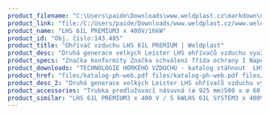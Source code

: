 ```yaml
---
product_filename: "C:\Users\paide\Downloads\www.weldplast.cz\markdown\ohrivac-vzduchu-lhs-61l-premium.md"
product_link: "file:/C:/Users/paide/Downloads/www.weldplast.cz/www.weldplast.cz/ohrivac-vzduchu-lhs-61l-premium"
product_name: "LHS 61L PREMIUM3 x 400V/16kW"
product_id: "Obj. číslo:143.485"
product_title: "Ohřívač vzduchu LHS 61L PREMIUM | Weldplast"
product_desc: "Druhá generace velkých Leister LHS ohřívačů vzduchu využívá stejné technologie jako řada menších ohřívačů Leister LHS 15/21. Tyto ohřívače jsou vhodné pro širokou škálu aplikací – smršťování tvrzení sušení pájení odstraňování otřepu atd.Nízké náklady na údržbu a dlouhá životnost díky patentované ochraně topných těles.Snadná výměna topných tělesStandardní ovládací rozhraní pro použití s existujícími řídícími jednotkamiPREMIUM – pro manuální regulaci výkonu topného tělesa"
product_specs: "Značka konformity Značka schválení Třída ochrany I NapětíV~3 x 400 PříkonW16000 FrekvenceHz50 / 60 Max. teplota°C650 Průtok vzduchul/min360 / 500 Hmotnostkg315 / 365 Max. teplota prostředí°C65 Max. vstupní teplota vzduchu°C65"
product_downloads: "TECHNOLOGIE HORKÉHO VZDUCHU - katalog stáhnout  LHS 61 - montážní rozměry stáhnout  LHS 61 - produktový list stáhnout  Přechod z LE na LHS stáhnout  LHS - manuál CZ stáhnout"
product_href: "files/katalog-ph-web.pdf files/katalog-ph-web.pdf files/lhs61-montazni-rozmery-leister.pdf files/lhs61-montazni-rozmery-leister.pdf files/lhs-61-produktovy-list.pdf files/lhs-61-produktovy-list.pdf files/prechod-z-le-na-lhs.pdf files/prechod-z-le-na-lhs.pdf files/lhs15-21-41-61-manual-cz.pdf files/lhs15-21-41-61-manual-cz.pdf"
product_desc_2: "Druhá generace velkých Leister LHS ohřívačů vzduchu využívá stejné technologie jako řada menších ohřívačů Leister LHS 15/21. Tyto ohřívače jsou vhodné pro širokou škálu aplikací – smršťování tvrzení sušení pájení odstraňování otřepu atd.Nízké náklady na údržbu a dlouhá životnost díky patentované ochraně topných těles.Snadná výměna topných tělesStandardní ovládací rozhraní pro použití s existujícími řídícími jednotkamiPREMIUM – pro manuální regulaci výkonu topného tělesa"
product_accessories: "Trubka prodlužovací násuvná (ø 925 mm)500 x ø 60 mm pro LE 10 000Tryska kruhová (ø 92.5 mm)redukce na ø 50 mmPříruba připojovací (ø 161.5 mm) ø 192 mmDržák termosondy (LHS 60)Příruba připojovací (ø 92.5 mm) ø 120 mm LHS 61L PREMIUM3 x 400 V / 5 kWLHS 61L SYSTEM3 x 400V / 8kWLHS 61L PREMIUM3 x 400V / 11kWLHS 61L PREMIUM3 x 400V / 8kWLHS 61L CLASSIC3 x 400V / 16kWLHS 61L SYSTEM3 x 400V / 16kWLHS 61L SYSTEM3 x 400V / 11kW"
product_similar: "LHS 61L PREMIUM3 x 400 V / 5 kWLHS 61L SYSTEM3 x 400V / 8kWLHS 61L PREMIUM3 x 400V / 11kWLHS 61L PREMIUM3 x 400V / 8kWLHS 61L CLASSIC3 x 400V / 16kWLHS 61L SYSTEM3 x 400V / 16kWLHS 61L SYSTEM3 x 400V / 11kW"
---
```


